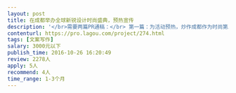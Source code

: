 ```yaml
---                
layout: post       
title: 在成都举办全球新锐设计时尚盛典，预热宣传           
description: '</br>需要两篇PR通稿：</br> 第一篇：为活动预热，炒作成都作为时尚第三城的概念</br>一、大数据角度</br>1、通过大数据，从奢侈品、轻时尚、家居、休闲、化妆品等角度说明成都已经是仅此于北京、上海的时尚第三城；</br>2、普通用户阅读时尚相关数据的介绍</br>二、权威人士角度</br>1、从时尚人士角度表达对时尚的理解，以及对成都在时尚领域的观点</br>三、可能的其他角度</br>四、目标：引出成都作为时尚第三城的概念，通过数据、和权威人士角度，更加有说服力</br>五、相关数据如能找到最好，我们也会提供一些。</br>六、投放媒体：中国知名的时尚媒体（伊周、芭莎、海报等等）</br></br>第二篇：为活动后期宣传，持续升温成都第三城</br>一、围绕在成都的举办的新锐设计时尚盛典活动，对活动进行深度报道和分析。（活动会在年底举办）</br>二、投放媒体：时尚cosmo旗下杂志。</br>'     
contenturl: https://pro.lagou.com/project/274.html      
tags: [文案写作]            
salary: 3000元以下          
publish_time: 2016-10-26 16:20:49         
review: 2278人                   
apply: 5人                   
recommend: 4人                   
time_range: 1-3个月              
---                 
```

